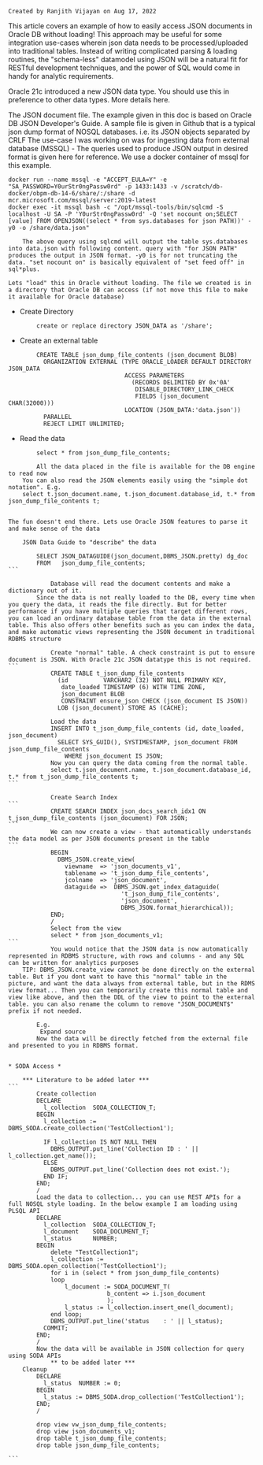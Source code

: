 
    Created by Ranjith Vijayan on Aug 17, 2022
    
This article covers an example of how to easily access JSON documents in Oracle DB without loading! This approach may be useful for some integration use-cases wherein json data needs to be processed/uploaded into traditional tables. Instead of writing complicated parsing & loading routines, the "schema-less" datamodel using JSON will be a natural fit for RESTful development techniques, and the power of SQL would come in handy for analytic requirements.

Oracle 21c introduced a new JSON data type. You should use this in preference to other data types. More details here.


The JSON document file.
        The example given in this doc is based on Oracle DB JSON Developer's Guide. A sample file is given in Github that is a typical json dump format of NOSQL databases. i.e. its JSON objects separated by CRLF
        The use-case I was working on was for ingesting data from external database (MSSQL) - The queries used to produce JSON output in desired format is given here for reference. We use a docker container of mssql for this example.

```
docker run --name mssql -e "ACCEPT_EULA=Y" -e "SA_PASSWORD=Y0urStr0ngPassw0rd" -p 1433:1433 -v /scratch/db-docker/obpm-db-14-6/share/:/share -d mcr.microsoft.com/mssql/server:2019-latest
docker exec -it mssql bash -c "/opt/mssql-tools/bin/sqlcmd -S localhost -U SA -P 'Y0urStr0ngPassw0rd' -Q 'set nocount on;SELECT [value] FROM OPENJSON((select * from sys.databases for json PATH))' -y0 -o /share/data.json"
```

        The above query using sqlcmd will output the table sys.databases into data.json with following content. query with "for JSON PATH" produces the output in JSON format. -y0 is for not truncating the data. "set nocount on" is basically equivalent of "set feed off" in sql*plus.

    Lets "load" this in Oracle without loading. The file we created is in a directory that Oracle DB can access (if not move this file to make it available for Oracle database)


* Create Directory
```
        create or replace directory JSON_DATA as '/share';
```

* Create an external table

```
        CREATE TABLE json_dump_file_contents (json_document BLOB)
          ORGANIZATION EXTERNAL (TYPE ORACLE_LOADER DEFAULT DIRECTORY JSON_DATA
                                 ACCESS PARAMETERS
                                   (RECORDS DELIMITED BY 0x'0A'
                                    DISABLE_DIRECTORY_LINK_CHECK
                                    FIELDS (json_document CHAR(32000)))
                                 LOCATION (JSON_DATA:'data.json'))
          PARALLEL
          REJECT LIMIT UNLIMITED;
```
* Read the data
```
        select * from json_dump_file_contents;
```
            All the data placed in the file is available for the DB engine to read now
        You can also read the JSON elements easily using the "simple dot notation". E.g.
        select t.json_document.name, t.json_document.database_id, t.* from json_dump_file_contents t;


    The fun doesn't end there. Lets use Oracle JSON features to parse it and make sense of the data

        JSON Data Guide to "describe" the data
````
        SELECT JSON_DATAGUIDE(json_document,DBMS_JSON.pretty) dg_doc
        FROM   json_dump_file_contents;
```

            Database will read the document contents and make a dictionary out of it.
        Since the data is not really loaded to the DB, every time when you query the data, it reads the file directly. But for better performance if you have multiple queries that target different rows, you can load an ordinary database table from the data in the external table. This also offers other benefits such as you can index the data, and make automatic views representing the JSON document in traditional RDBMS structure

            Create "normal" table. A check constraint is put to ensure document is JSON. With Oracle 21c JSON datatype this is not required.
```
            CREATE TABLE t_json_dump_file_contents
              (id          VARCHAR2 (32) NOT NULL PRIMARY KEY,
               date_loaded TIMESTAMP (6) WITH TIME ZONE,
               json_document BLOB
               CONSTRAINT ensure_json CHECK (json_document IS JSON))
              LOB (json_document) STORE AS (CACHE);

            Load the data
            INSERT INTO t_json_dump_file_contents (id, date_loaded, json_document)
              SELECT SYS_GUID(), SYSTIMESTAMP, json_document FROM json_dump_file_contents
                WHERE json_document IS JSON;
            Now you can query the data coming from the normal table.
            select t.json_document.name, t.json_document.database_id, t.* from t_json_dump_file_contents t;
```

            Create Search Index
```
            CREATE SEARCH INDEX json_docs_search_idx1 ON t_json_dump_file_contents (json_document) FOR JSON;
```
            We can now create a view - that automatically understands the data model as per JSON documents present in the table
```
            BEGIN
              DBMS_JSON.create_view(
                viewname  => 'json_documents_v1',
                tablename => 't_json_dump_file_contents',
                jcolname  => 'json_document',
                dataguide =>  DBMS_JSON.get_index_dataguide(
                                't_json_dump_file_contents',
                                'json_document',
                                DBMS_JSON.format_hierarchical));
            END;
            /
            Select from the view
            select * from json_documents_v1;
```
            You would notice that the JSON data is now automatically represented in RDBMS structure, with rows and columns - and any SQL can be written for analytics purposes
    TIP: DBMS_JSON.create_view cannot be done directly on the external table. But if you dont want to have this "normal" table in the picture, and want the data always from external table, but in the RDMS view format... Then you can temporarily create this normal table and view like above, and then the DDL of the view to point to the external table. you can also rename the column to remove "JSON_DOCUMENT$" prefix if not needed.

        E.g.
         Expand source
        Now the data will be directly fetched from the external file and presented to you in RDBMS format.


* SODA Access *

    *** Literature to be added later ***
```
        Create collection
        DECLARE
          l_collection  SODA_COLLECTION_T;
        BEGIN
          l_collection := DBMS_SODA.create_collection('TestCollection1');
         
          IF l_collection IS NOT NULL THEN
            DBMS_OUTPUT.put_line('Collection ID : ' || l_collection.get_name());
          ELSE
            DBMS_OUTPUT.put_line('Collection does not exist.'); 
          END IF;
        END;
        /
        Load the data to collection... you can use REST APIs for a full NOSQL style loading. In the below example I am loading using PLSQL API
        DECLARE
          l_collection  SODA_COLLECTION_T;
          l_document    SODA_DOCUMENT_T;
          l_status      NUMBER;
        BEGIN
            delete "TestCollection1";
            l_collection := DBMS_SODA.open_collection('TestCollection1');
            for i in (select * from json_dump_file_contents)
            loop
                l_document := SODA_DOCUMENT_T(
                            b_content => i.json_document
                            );
                l_status := l_collection.insert_one(l_document);
            end loop;
            DBMS_OUTPUT.put_line('status    : ' || l_status);
          COMMIT;
        END;
        /
        Now the data will be available in JSON collection for query using SODA APIs
            ** to be added later ***
    Cleanup
        DECLARE
          l_status  NUMBER := 0;
        BEGIN
          l_status := DBMS_SODA.drop_collection('TestCollection1');
        END;
        /
         
        drop view vw_json_dump_file_contents;
        drop view json_documents_v1;
        drop table t_json_dump_file_contents;
        drop table json_dump_file_contents;

```
